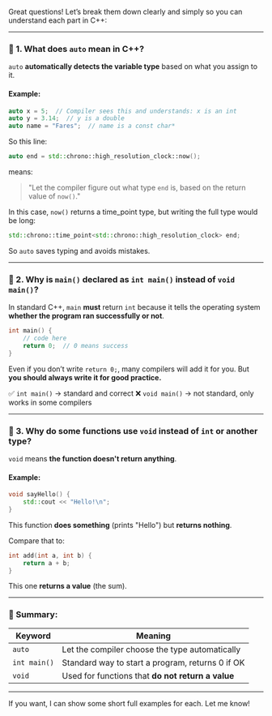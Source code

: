 Great questions! Let’s break them down clearly and simply so you can understand each part in C++:

---

### 🔹 1. What does `auto` mean in C++?

`auto` **automatically detects the variable type** based on what you assign to it.

#### Example:

```cpp
auto x = 5;  // Compiler sees this and understands: x is an int
auto y = 3.14;  // y is a double
auto name = "Fares";  // name is a const char*
```

So this line:

```cpp
auto end = std::chrono::high_resolution_clock::now();
```

means:

> "Let the compiler figure out what type `end` is, based on the return value of `now()`."

In this case, `now()` returns a time\_point type, but writing the full type would be long:

```cpp
std::chrono::time_point<std::chrono::high_resolution_clock> end;
```

So `auto` saves typing and avoids mistakes.

---

### 🔹 2. Why is `main()` declared as `int main()` instead of `void main()`?

In standard C++, `main` **must** return `int` because it tells the operating system **whether the program ran successfully or not**.

```cpp
int main() {
    // code here
    return 0;  // 0 means success
}
```

Even if you don’t write `return 0;`, many compilers will add it for you. But **you should always write it for good practice.**

✅ `int main()` → standard and correct
❌ `void main()` → not standard, only works in some compilers

---

### 🔹 3. Why do some functions use `void` instead of `int` or another type?

`void` means **the function doesn't return anything**.

#### Example:

```cpp
void sayHello() {
    std::cout << "Hello!\n";
}
```

This function **does something** (prints "Hello") but **returns nothing**.

Compare that to:

```cpp
int add(int a, int b) {
    return a + b;
}
```

This one **returns a value** (the sum).

---

### 🔸 Summary:

| Keyword      | Meaning                                           |
| ------------ | ------------------------------------------------- |
| `auto`       | Let the compiler choose the type automatically    |
| `int main()` | Standard way to start a program, returns 0 if OK  |
| `void`       | Used for functions that **do not return a value** |

---

If you want, I can show some short full examples for each. Let me know!
